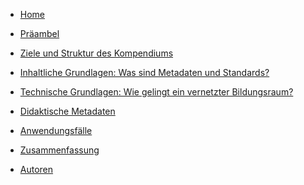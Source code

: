 <!-- docs/_sidebar.md -->

* [Home](/)
* [Präambel](./0_praeambel.md)
* [Ziele und Struktur des Kompendiums](./1_ziele_und_struktur.md)

* [Inhaltliche Grundlagen: Was sind Metadaten und Standards?](./2_inhaltliche_grundlagen.md)
  <!-- * [Wartung von Standards](./1_wartung_von_standards.md) -->
  <!-- * [Technische Grundlagen](./2_technische_grundlagen.md) -->

* [Technische Grundlagen: Wie gelingt ein vernetzter Bildungsraum?](./3_technische_grundlagen.md)
* [Didaktische Metadaten](./4_didaktische_metadaten.md)
* [Anwendungsfälle](./5_anwendungsfaelle.md)
* [Zusammenfassung](./6_zusammenfassung.md)
* [Autoren](./7_autoren.md)
